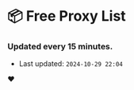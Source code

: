 # :package: Free Proxy List
### Updated every 15 minutes.

- Last updated: `2024-10-29 22:04`

:heart:
